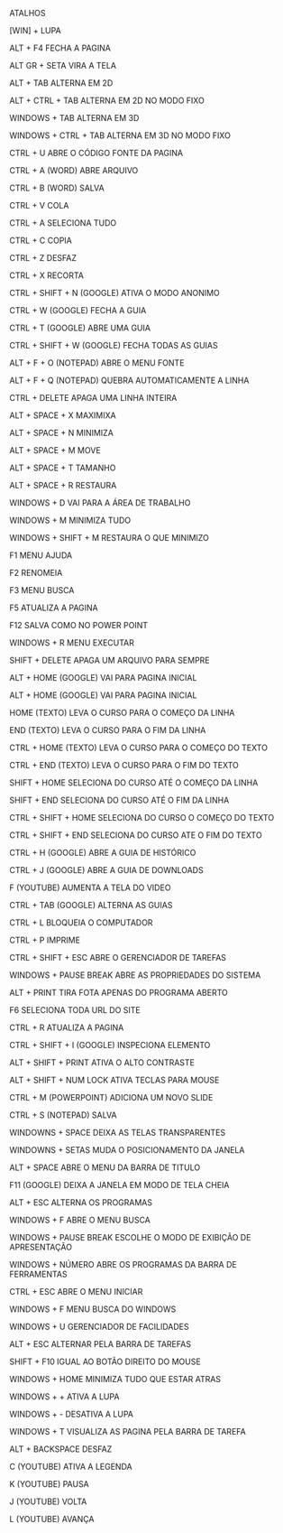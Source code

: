 ATALHOS

[WIN] + LUPA


ALT + F4 FECHA A PAGINA

ALT GR + SETA VIRA A TELA

ALT + TAB ALTERNA EM 2D

ALT + CTRL + TAB ALTERNA EM 2D NO MODO FIXO

WINDOWS + TAB ALTERNA EM 3D

WINDOWS + CTRL + TAB ALTERNA EM 3D NO MODO FIXO

CTRL + U ABRE O CÓDIGO FONTE DA PAGINA

CTRL + A (WORD) ABRE ARQUIVO

CTRL + B (WORD) SALVA

CTRL + V COLA

CTRL + A  SELECIONA TUDO

CTRL + C COPIA

CTRL + Z DESFAZ

CTRL + X RECORTA

CTRL + SHIFT + N (GOOGLE) ATIVA O MODO ANONIMO

CTRL + W (GOOGLE) FECHA A GUIA

CTRL + T (GOOGLE) ABRE UMA GUIA

CTRL + SHIFT + W (GOOGLE) FECHA TODAS AS GUIAS

ALT + F + O (NOTEPAD) ABRE O MENU FONTE

ALT + F + Q (NOTEPAD) QUEBRA AUTOMATICAMENTE A LINHA

CTRL + DELETE APAGA UMA LINHA INTEIRA

ALT + SPACE + X MAXIMIXA

ALT + SPACE + N MINIMIZA

ALT + SPACE + M MOVE

ALT + SPACE + T TAMANHO

ALT + SPACE + R RESTAURA

WINDOWS + D VAI PARA A ÁREA DE TRABALHO

WINDOWS + M MINIMIZA TUDO

WINDOWS + SHIFT + M RESTAURA O QUE MINIMIZO

F1 MENU AJUDA

F2 RENOMEIA

F3 MENU BUSCA

F5 ATUALIZA A PAGINA

F12 SALVA COMO NO POWER POINT

WINDOWS + R MENU EXECUTAR

SHIFT + DELETE APAGA UM ARQUIVO PARA SEMPRE

ALT + HOME (GOOGLE) VAI PARA PAGINA INICIAL

ALT + HOME (GOOGLE) VAI PARA PAGINA INICIAL

HOME (TEXTO) LEVA O CURSO PARA O COMEÇO DA LINHA

END (TEXTO) LEVA O CURSO PARA O FIM DA LINHA

CTRL + HOME (TEXTO) LEVA O CURSO PARA O COMEÇO DO TEXTO

CTRL + END (TEXTO) LEVA O CURSO PARA O FIM DO TEXTO

SHIFT + HOME  SELECIONA DO CURSO ATÉ O COMEÇO DA LINHA

SHIFT + END SELECIONA DO CURSO ATÉ O FIM DA LINHA

CTRL + SHIFT + HOME SELECIONA DO CURSO O COMEÇO DO TEXTO

CTRL + SHIFT + END SELECIONA DO CURSO ATE O FIM DO TEXTO

CTRL + H (GOOGLE) ABRE A GUIA DE HISTÓRICO

CTRL + J (GOOGLE) ABRE A GUIA DE DOWNLOADS

F (YOUTUBE) AUMENTA A TELA DO VIDEO

CTRL + TAB (GOOGLE) ALTERNA AS GUIAS

CTRL + L BLOQUEIA O COMPUTADOR

CTRL + P IMPRIME

CTRL + SHIFT + ESC ABRE O GERENCIADOR DE TAREFAS

WINDOWS + PAUSE BREAK ABRE AS PROPRIEDADES DO SISTEMA

ALT + PRINT TIRA FOTA APENAS DO PROGRAMA ABERTO

F6 SELECIONA TODA URL DO SITE

CTRL + R ATUALIZA A PAGINA

CTRL + SHIFT + I (GOOGLE) INSPECIONA ELEMENTO

ALT + SHIFT + PRINT  ATIVA O ALTO CONTRASTE

ALT + SHIFT + NUM LOCK ATIVA TECLAS PARA MOUSE

CTRL + M (POWERPOINT)  ADICIONA UM NOVO SLIDE

CTRL + S (NOTEPAD) SALVA

WINDOWNS + SPACE DEIXA AS TELAS TRANSPARENTES

WINDOWNS + SETAS MUDA O POSICIONAMENTO DA JANELA

ALT + SPACE ABRE O MENU DA BARRA DE TITULO

F11 (GOOGLE) DEIXA A JANELA EM MODO DE TELA CHEIA

ALT + ESC ALTERNA OS PROGRAMAS

WINDOWS + F  ABRE O MENU BUSCA

WINDOWS + PAUSE BREAK ESCOLHE O MODO DE EXIBIÇÃO DE APRESENTAÇÃO

WINDOWS + NÚMERO ABRE OS PROGRAMAS DA BARRA DE FERRAMENTAS

CTRL + ESC ABRE O MENU INICIAR

WINDOWS + F MENU BUSCA DO WINDOWS

WINDOWS + U GERENCIADOR DE FACILIDADES

ALT + ESC ALTERNAR PELA BARRA DE TAREFAS

SHIFT + F10 IGUAL AO BOTÃO DIREITO DO MOUSE

WINDOWS + HOME MINIMIZA TUDO QUE ESTAR ATRAS

WINDOWS + +  ATIVA A LUPA

WINDOWS + - DESATIVA A LUPA

WINDOWS + T VISUALIZA AS PAGINA PELA BARRA DE TAREFA

ALT + BACKSPACE DESFAZ

C (YOUTUBE) ATIVA A LEGENDA

K (YOUTUBE) PAUSA

J (YOUTUBE) VOLTA

L (YOUTUBE) AVANÇA


